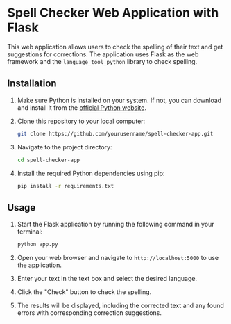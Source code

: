# Spell Checker Web Application with Flask

This web application allows users to check the spelling of their text and get suggestions for corrections. The application uses Flask as the web framework and the `language_tool_python` library to check spelling.

## Installation

1. Make sure Python is installed on your system. If not, you can download and install it from the [official Python website](https://www.python.org/downloads/).
2. Clone this repository to your local computer:

    ```bash
    git clone https://github.com/yourusername/spell-checker-app.git
    ```

3. Navigate to the project directory:

    ```bash
    cd spell-checker-app
    ```

4. Install the required Python dependencies using pip:

    ```bash
    pip install -r requirements.txt
    ```

## Usage

1. Start the Flask application by running the following command in your terminal:

    ```bash
    python app.py
    ```

2. Open your web browser and navigate to `http://localhost:5000` to use the application.
3. Enter your text in the text box and select the desired language.
4. Click the "Check" button to check the spelling.
5. The results will be displayed, including the corrected text and any found errors with corresponding correction suggestions.



